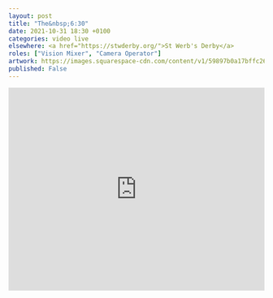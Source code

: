 ```yaml
---
layout: post
title: "The&nbsp;6:30"
date: 2021-10-31 18:30 +0100
categories: video live
elsewhere: <a href="https://stwderby.org/">St Werb's Derby</a>
roles: ["Vision Mixer", "Camera Operator"]
artwork: https://images.squarespace-cdn.com/content/v1/59897b0a17bffc269e4fec9b/1575027689741-23EFSM1EWOSUABC1BZVK/St+Werburgh%27s+Logo+-+White-Trans.png?format=1500w
published: False
---
```


<iframe width="100%" height="400em" src="https://www.youtube.com/embed/RXOwTKlyag0" frameborder="0" allow="accelerometer; autoplay; clipboard-write; encrypted-media; gyroscope; picture-in-picture" allowfullscreen></iframe>
